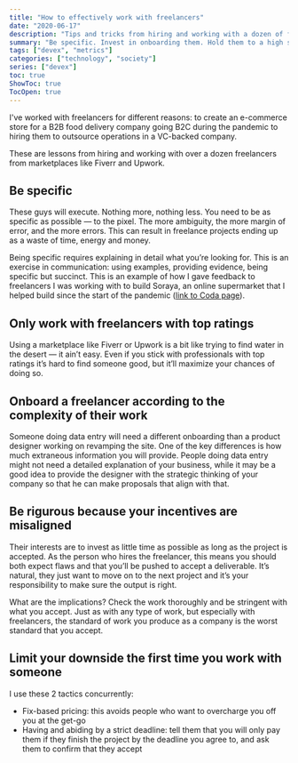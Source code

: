```yaml
---
title: "How to effectively work with freelancers"
date: "2020-06-17"
description: "Tips and tricks from hiring and working with a dozen of freelancers over the web"
summary: "Be specific. Invest in onboarding them. Hold them to a high standard."
tags: ["devex", "metrics"]
categories: ["technology", "society"]
series: ["devex"]
toc: true
ShowToc: true
TocOpen: true
---
```


I've worked with freelancers for different reasons: to create an e-commerce store for a B2B food delivery company going B2C during the pandemic to hiring them to outsource operations in a VC-backed company.

These are lessons from hiring and working with over a dozen freelancers from marketplaces like Fiverr and Upwork.

## Be specific

These guys will execute. Nothing more, nothing less. You need to be as specific as possible — to the pixel. The more ambiguity, the more margin of error, and the more errors. This can result in freelance projects ending up as a waste of time, energy and money.

Being specific requires explaining in detail what you’re looking for. This is an exercise in communication: using examples, providing evidence, being specific but succinct. This is an example of how I gave feedback to freelancers I was working with to build Soraya, an online supermarket that I helped build since the start of the pandemic ([link to Coda page](https://coda.io/d/Briefing-Shopify-e-commerce-project_dNoIf5IqnaX/Changes-To-be-done_suyj_1G_#_lu3r175U)).

## Only work with freelancers with top ratings

Using a marketplace like Fiverr or Upwork is a bit like trying to find water in the desert — it ain’t easy. Even if you stick with professionals with top ratings it’s hard to find someone good, but it’ll maximize your chances of doing so.

## Onboard a freelancer according to the complexity of their work

Someone doing data entry will need a different onboarding than a product designer working on revamping the site. One of the key differences is how much extraneous information you will provide. People doing data entry might not need a detailed explanation of your business, while it may be a good idea to provide the designer with the strategic thinking of your company so that he can make proposals that align with that.

## Be rigurous because your incentives are misaligned

Their interests are to invest as little time as possible as long as the project is accepted. As the person who hires the freelancer, this means you should both expect flaws and that you’ll be pushed to accept a deliverable. It’s natural, they just want to move on to the next project and it’s your responsibility to make sure the output is right.

What are the implications? Check the work thoroughly and be stringent with what you accept. Just as with any type of work, but especially with freelancers, the standard of work you produce as a company is the worst standard that you accept.

## Limit your downside the first time you work with someone

I use these 2 tactics concurrently:

- Fix-based pricing: this avoids people who want to overcharge you off you at the get-go
- Having and abiding by a strict deadline: tell them that you will only pay them if they finish the project by the deadline you agree to, and ask them to confirm that they accept
